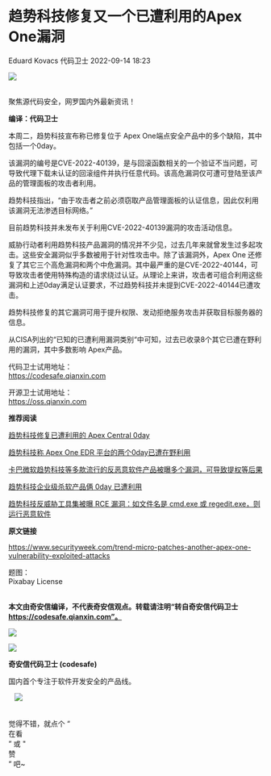 #  趋势科技修复又一个已遭利用的Apex One漏洞   
Eduard Kovacs  代码卫士   2022-09-14 18:23  
  
![](https://mmbiz.qpic.cn/mmbiz_gif/Az5ZsrEic9ot90z9etZLlU7OTaPOdibteeibJMMmbwc29aJlDOmUicibIRoLdcuEQjtHQ2qjVtZBt0M5eVbYoQzlHiaw/640?wx_fmt=gif "")  
  
   
聚焦源代码安全，网罗国内外最新资讯！  
  
**编译：代码卫士**  
  
本周二，趋势科技宣布称已修复位于 Apex One端点安全产品中的多个缺陷，其中包括一个0day。  
  
  
  
  
该漏洞的编号是CVE-2022-40139，是与回滚函数相关的一个验证不当问题，可导致代理下载未认证的回滚组件并执行任意代码。该高危漏洞仅可遭可登陆至该产品的管理面板的攻击者利用。  
  
趋势科技指出，“由于攻击者之前必须窃取产品管理面板的认证信息，因此仅利用该漏洞无法渗透目标网络。”  
  
目前趋势科技并未发布关于利用CVE-2022-40139漏洞的攻击活动信息。  
  
威胁行动者利用趋势科技产品漏洞的情况并不少见，过去几年来就曾发生过多起攻击。这些安全漏洞似乎多数被用于针对性攻击中。除了该漏洞外，Apex One 还修复了其它三个高危漏洞和两个中危漏洞。其中最严重的是CVE-2022-40144，可导致攻击者使用特殊构造的请求绕过认证。从理论上来讲，攻击者可组合利用这些漏洞和上述0day满足认证要求，不过趋势科技并未提到CVE-2022-40144已遭攻击。  
  
趋势科技修复的其它漏洞可用于提升权限、发动拒绝服务攻击并获取目标服务器的信息。  
  
从CISA列出的“已知的已遭利用漏洞类别“中可知，过去已收录8个其它已遭在野利用的漏洞，其中多数影响 Apex产品。  
  
  
  
  
代码卫士试用地址：  
https://codesafe.qianxin.com  
  
开源卫士试用地址：  
https://oss.qianxin.com  
  
  
  
  
  
  
  
  
  
  
  
  
**推荐阅读**  
  
[趋势科技修复已遭利用的 Apex Central 0day](http://mp.weixin.qq.com/s?__biz=MzI2NTg4OTc5Nw==&mid=2247511227&idx=2&sn=3003d8d5ba53390d7d87aef04901daaa&chksm=ea949dd1dde314c74bd2b01478eb78507c4454c23c81eb2adbb6bec1115a9e6d1136f727d961&scene=21#wechat_redirect)  
  
  
[趋势科技称 Apex One EDR 平台的两个0day已遭在野利用](http://mp.weixin.qq.com/s?__biz=MzI2NTg4OTc5Nw==&mid=2247507161&idx=1&sn=17864c45b313691348a041867c8e49bf&chksm=ea94edb3dde364a548abd9ef7bd0bad0a97198ac369b5295f7ec8ff2548439eeb881ec79ec42&scene=21#wechat_redirect)  
  
  
[卡巴微软趋势科技等多款流行的反恶意软件产品被曝多个漏洞，可导致提权等后果](http://mp.weixin.qq.com/s?__biz=MzI2NTg4OTc5Nw==&mid=2247495445&idx=1&sn=170cb8a1b7b063090129cfb9b53f67f5&chksm=ea94de7fdde35769648e71c26d8b9e1a5ba7bd758134fc882f3041b94270aad20bf41a5d544e&scene=21#wechat_redirect)  
  
  
[趋势科技企业级杀软产品俩 0day 已遭利用](http://mp.weixin.qq.com/s?__biz=MzI2NTg4OTc5Nw==&mid=2247492533&idx=1&sn=0baaa880d17fd06bbd674cb0b9ec7455&chksm=ea94d2dfdde35bc9ad833ab1cc1cc837e0f09f5ca92fa759a82681e6366048b724d836b9dd37&scene=21#wechat_redirect)  
  
  
[趋势科技反威胁工具集被曝 RCE 漏洞：如文件名是 cmd.exe 或 regedit.exe，则运行恶意软件](http://mp.weixin.qq.com/s?__biz=MzI2NTg4OTc5Nw==&mid=2247491318&idx=1&sn=6f2f4e36936a1c672a1bb2ea28a91d80&chksm=ea972f9cdde0a68a983d165b76d539afd0f96a46343dc652329d4f42718682998b05ad5c558f&scene=21#wechat_redirect)  
  
  
  
  
**原文链接**  
  
https://www.securityweek.com/trend-micro-patches-another-apex-one-vulnerability-exploited-attacks  
  
  
题图：  
Pixabay License  
‍  
  
  
**本文由奇安信编译，不代表奇安信观点。转载请注明“转自奇安信代码卫士 https://codesafe.qianxin.com”。**  
  
  
  
  
![](https://mmbiz.qpic.cn/mmbiz_jpg/oBANLWYScMSf7nNLWrJL6dkJp7RB8Kl4zxU9ibnQjuvo4VoZ5ic9Q91K3WshWzqEybcroVEOQpgYfx1uYgwJhlFQ/640?wx_fmt=jpeg "")  
  
![](https://mmbiz.qpic.cn/mmbiz_jpg/oBANLWYScMSN5sfviaCuvYQccJZlrr64sRlvcbdWjDic9mPQ8mBBFDCKP6VibiaNE1kDVuoIOiaIVRoTjSsSftGC8gw/640?wx_fmt=jpeg "")  
  
**奇安信代码卫士 (codesafe)**  
  
国内首个专注于软件开发安全的产品线。  
  
   ![](https://mmbiz.qpic.cn/mmbiz_gif/oBANLWYScMQ5iciaeKS21icDIWSVd0M9zEhicFK0rbCJOrgpc09iaH6nvqvsIdckDfxH2K4tu9CvPJgSf7XhGHJwVyQ/640?wx_fmt=gif "")  
  
   
觉得不错，就点个 “  
在看  
” 或 "  
赞  
” 吧~  
